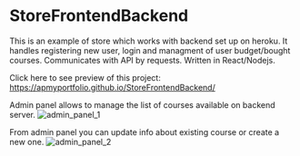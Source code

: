 # StoreFrontendBackend
This is an example of store which works with backend set up on heroku. It handles registering new user, login and managment of user budget/bought courses. Communicates with API by requests. Written in React/Nodejs.


Click here to see preview of this project: https://apmyportfolio.github.io/StoreFrontendBackend/


Admin panel allows to manage the list of courses available on backend server.
![admin_panel_1](https://user-images.githubusercontent.com/19492394/122655564-8a6fb700-d153-11eb-8e18-23d00bf83b05.png)

From admin panel you can update info about existing course or create a new one.
![admin_panel_2](https://user-images.githubusercontent.com/19492394/122655566-8ba0e400-d153-11eb-9c27-84648c4e650b.png)
